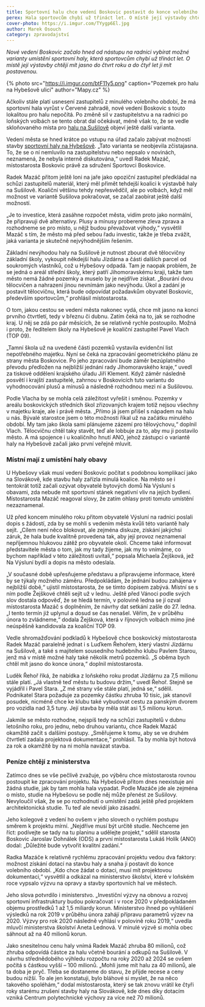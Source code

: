 ```yaml
---
title: Sportovní halu chce vedení Boskovic postavit do konce volebního období
perex: Hala sportovcům chybí už třináct let. O místě její výstavby chtějí mít radní jasno do čtvrt roku a do čtyř let ji mít postavenou.
cover-photo: https://i.imgur.com/TYygp6El.jpg
author: Marek Osouch
category: zpravodajství
---
```


*Nové vedení Boskovic začalo hned od nástupu na radnici vybírat možné varianty umístění sportovní haly, která sportovcům chybí už třináct let. O místě její výstavby chtějí mít jasno do čtvrt roku a do čtyř let ji mít postavenou.*

{% photo src="https://i.imgur.com/btF11y5.png" caption="Pozemek pro halu na Hybešově ulici" author="Mapy.cz" %}

Ačkoliv stále platí usnesení zastupitelů z minulého volebního období, že má sportovní hala vyrůst v Červené zahradě, nové vedení Boskovic s touto lokalitou pro halu nepočítá. Po změně sil v zastupitelstvu a na radnici po loňských volbách se tento obrat dal očekávat, méně však to, že se vedle skloňovaného místa pro [halu na Sušilově](http://www.ohlasy.info/clanky/2017/05/hala-susilova.html) objeví ještě další varianta.

Vedení města se hned krátce po vstupu na úřad začalo zabývat možností stavby [sportovní haly na Hybešově](https://forum.ohlasy.info/t/sportovni-hala-na-hybesove/117). „Tato varianta se neobjevila zčistajasna. To, že se o ní nemluvilo na zastupitelstvu nebo nepsalo v novinách, neznamená, že nebyla interně diskutována,“ uvedl Radek Mazáč, místostarosta Boskovic právě za sdružení Sportovci Boskovice.

Radek Mazáč přitom ještě loni na jaře jako opoziční zastupitel předkládal na schůzi zastupitelů materiál, který měl přimět tehdejší koalici k výstavbě haly na Sušilově. Koaliční většinu tehdy nepřesvědčil, ale po volbách, když měl možnost ve variantě Sušilova pokračovat, se začal zaobírat ještě další možností.

„Je to investice, která zasáhne rozpočet města, vidím proto jako normální, že připravuji dvě alternativy. Plusy a mínusy probereme zleva zprava a rozhodneme se pro místo, u nějž budou převažovat výhody,“ vysvětlil Mazáč s tím, že město má před sebou řadu investic, takže je třeba zvážit, jaká varianta je skutečně nejvýhodnějším řešením.

Základní nevýhodou haly na Sušilově je nutnost zbourat dvě tělocvičny základní školy, vykoupit někdejší halu Jízdárna a části dalších parcel od soukromých vlastníků, což u Hybešovy odpadá. Tam je naopak problém, že se jedná o areál střední školy, který patří Jihomoravskému kraji, takže tam město nemá žádné pozemky a muselo by je nejdříve získat. „Bourání dvou tělocvičen a nahrazení jinou nevnímám jako nevýhodu. Úkol a zadání je postavit tělocvičnu, která bude odpovídat požadavkům obyvatel Boskovic, především sportovcům,“ prohlásil místostarosta.

O tom, jakou cestou se vedení města nakonec vydá, chce mít jasno na konci prvního čtvrtletí, tedy v březnu či dubnu. Zatím čeká na to, jak se rozhodne kraj. U něj se zdá po pár měsících, že se relativně rychle postoupilo. Možná i proto, že ředitelem školy na Hybešově je koaliční zastupitel Pavel Vlach (TOP 09).

„Tamní škola už na uvedené části pozemků vystavila evidenční list nepotřebného majetku. Nyní se čeká na zpracování geometrického plánu ze strany města Boskovice. Po jeho zpracování bude záměr bezúplatného převodu předložen na nejbližší jednání rady Jihomoravského kraje,“ uvedl za tiskové oddělení krajského úřadu Jiří Klement. Když záměr následně posvětí i krajští zastupitelé, zahrnou v Boskovicích tuto variantu do vyhodnocování plusů a mínusů a následně rozhodnou mezi ní a Sušilovou.

Podle Vlacha by se mohla celá záležitost vyřešit i směnou. Pozemky v areálu boskovických středních škol zřizovaných krajem totiž nejsou všechny v majetku kraje, ale i právě města. „Přímo já jsem přišel s nápadem na halu u nás. Bývalé starostce jsem o této možnosti říkal už na začátku minulého období. My tam jako škola sami plánujeme zázemí pro tělovýchovu,“ doplnil Vlach. Tělocvičnu chtěl taky stavět, teď ale lobbuje za to, aby mu ji postavilo město. A má spojence i u koaličního hnutí ANO, jehož zástupci o variantě haly na Hybešově začali jako první veřejně mluvit.

### Místní mají z umístění haly obavy

U Hybešovy však musí vedení Boskovic počítat s podobnou komplikací jako na Slovákově, kde stavbu haly zařízla minulá koalice. Na město se i tentokrát totiž začali ozývat obyvatelé bytových domů Na Výsluní s obavami, zda nebude mít sportovní stánek negativní vliv na jejich bydlení. Místostarosta Mazáč reagoval slovy, že zatím ohlasy proti tomuto umístění nezaznamenal.

Už před koncem minulého roku přitom obyvatelé Výsluní na radnici poslali dopis s žádostí, zda by se mohli s vedením města kvůli této variantě haly sejít. „Cílem není něco blokovat, ale zejména diskuze, získání jakýchsi záruk, že hala bude kvalitně provedena tak, aby její provoz neznamenal nepříjemnou hlukovou zátěž pro obyvatele okolí. Chceme také informovat představitele města o tom, jak my tady žijeme, jak my to vnímáme, co bychom například v této záležitosti uvítali,“ popsala Michaela Žejšková, jež Na Výsluní bydlí a dopis na město odeslala.

„V současné době upřesňujeme představu a připravujeme informace, které by se týkaly možného záměru. Předpokládám, že jednání budou zahájena v nejbližší době,“ ujistil místostarosta, že se tímto dopisem zabývá. Místní se s ním podle Žejškové chtěli sejít už v lednu. Ještě před Vánoci podle svých slov dostala odpověď, že se hledá termín, v polovině ledna se jí ozval místostarosta Mazáč s doplněním, že návrhy dat setkání zašle do 27. ledna. „I tento termín již uplynul a dosud se čas nenašel. Věřím, že v průběhu února to zvládneme,“ dodala Žejšková, která v říjnových volbách mimo jiné neúspěšně kandidovala za koaliční TOP 09.

Vedle shromažďování podkladů k Hybešově chce boskovický místostarosta Radek Mazáč paralelně jednat i s Luďkem Řehořem, který vlastní Jízdárnu na Sušilově, a také s majitelem sousedního hudebního klubu Pavlem Starou, jenž má v místě možné haly také několik metrů pozemků. „S oběma bych chtěl mít jasno do konce února,“ doplnil místostarosta.

Luděk Řehoř říká, že nabídka z loňského roku prodat Jízdárnu za 7,5 milionu stále platí. „Já vlastně teď městu tu budovu držím,“ uvedl Řehoř. Stejně se vyjádřil i Pavel Stara. „Z mé strany vše stále platí, jedná se,“ sdělil. Podnikatel Stara požaduje za pozemky částku zhruba 10 tisíc, jak stanovil posudek, nicméně chce ke klubu také vybudovat cestu za panským dvorem pro vozidla nad 3,5 tuny. Její stavba by měla stát asi 1,5 milionu korun.

Jakmile se město rozhodne, nejspíš tedy na schůzi zastupitelů v dubnu letošního roku, pro jednu, nebo druhou variantu, chce Radek Mazáč okamžitě začít s dalšími postupy. „Směřujeme k tomu, aby se ve druhém čtvrtletí zadala projektová dokumentace,“ prohlásil. Ta by mohla být hotová za rok a okamžitě by na ni mohla navázat stavba.

### Peníze chtějí z ministerstva

Zatímco dnes se vše pečlivě zvažuje, po výběru chce místostarosta rovnou postoupit ke zpracování projektu. Na Hybešově přitom dnes neexistuje ani žádná studie, jak by tam mohla hala vypadat. Podle Mazáče jde ale zejména o místo, studie na Hybešovu se podle něj může přenést ze Sušilovy. Nevyloučil však, že se po rozhodnutí o umístění zadá ještě před projektem architektonická studie. Tu teď ale nevidí jako zásadní.

Jeho kolegové z vedení ho ovšem v jeho slovech o rychlém postupu směrem k projektu mírní. „Nejdříve musí být určitě studie. Nechceme jen říct: podívejte se tady na tu planinu a udělejte projekt,“ sdělil starosta Boskovic Jaroslav Dohnálek (ODS) a první místostarosta Lukáš Holík (ANO) dodal: „Důležité bude vytvořit kvalitní zadání.“

Radka Mazáče k relativně rychlému zpracování projektu vedou dva faktory: možnost získání dotací na stavbu haly a snaha ji postavit do konce volebního období. „Kdo chce žádat o dotaci, musí mít projektovou dokumentaci,“ vysvětlil a odkázal na ministerstvo školství, které v loňském roce vypsalo výzvu na opravy a stavby sportovních hal ve městech.

Jeho slova potvrdilo i ministerstvo. „Investiční výzvy na obnovu a rozvoj sportovní infrastruktury budou pokračovat i v roce 2020 v předpokládaném objemu prostředků 1 až 1,5 miliardy korun. Ministerstvo ihned po vyhlášení výsledků na rok 2019 v průběhu února zahájí přípravu parametrů výzev na 2020. Výzvy pro rok 2020 následně vyhlásí v polovině roku 2019,“ uvedla mluvčí ministerstva školství Aneta Lednová. V minulé výzvě si mohla obec sáhnout až na 40 milionů korun.

Jako snesitelnou cenu haly vnímá Radek Mazáč zhruba 80 milionů, což zhruba odpovídá částce za halu včetně bourání a odkupů na Sušilově. V návrhu střednědobého výhledu rozpočtu na roky 2020 až 2024 se ovšem počítá s částkou vyšší – 100 milionů. „Mohli jsme mít halu za 40 milionů, ale ta doba je pryč. Třeba se dostaneme do stavu, že přijde recese a ceny budou nižší. To ale jen konstatuji, bylo bláhové si myslet, že na něco takového spoléhám,“ dodal místostarosta, který se tak znovu vrátil ke čtyři roky starému zrušení stavby haly na Slovákově, kde dnes díky dotacím vzniká Centrum polytechnické výchovy za více než 70 milionů.